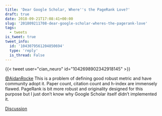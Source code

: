 ```yaml
---
title: 'Dear Google Scholar, Where''s the PageRank Love?'
draft: true
date: 2018-09-21T17:08:41+00:00
slug: '201809211708-dear-google-scholar-wheres-the-pagerank-love'
tags:
  - tweets
is_tweet: true
tweet_info:
  id: '1043079561204850694'
  type: 'reply'
  is_thread: False
---
```




{{< tweet user="cian_neuro" id="1042698902342918145" >}}

[@AidanRocke](https://x.com/AidanRocke) This is a problem of defining good robust metric and have community adopt it. Paper count, citation count and h-index are immensely flawed. PageRank is bit more robust and originality designed for this purpose but I just don’t know why Google Scholar itself didn’t implemented it.

[Discussion](https://x.com/sytelus/status/1043079561204850694)
